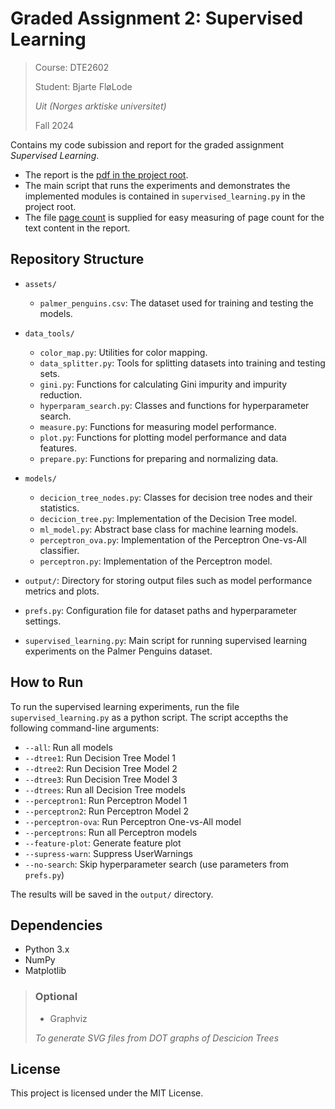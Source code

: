 # Graded Assignment 2: Supervised Learning

> Course:  DTE2602
>
> Student: Bjarte FløLode
>
> _Uit (Norges arktiske universitet)_
>
> Fall 2024

Contains my code subission and report for the graded assignment _Supervised Learning_. 

- The report is the [pdf in the project root](dte2602-fa24-graded2-bfl.pdf). 
- The main script that runs the experiments and demonstrates the implemented modules
is contained in `supervised_learning.py` in the project root.
- The file [page count](page%20count.odt) is supplied for easy measuring of page count for the
text content in the report. 

## Repository Structure

- `assets/`
  - `palmer_penguins.csv`: The dataset used for training and testing the models.

- `data_tools/`
  - `color_map.py`: Utilities for color mapping.
  - `data_splitter.py`: Tools for splitting datasets into training and testing sets.
  - `gini.py`: Functions for calculating Gini impurity and impurity reduction.
  - `hyperparam_search.py`: Classes and functions for hyperparameter search.
  - `measure.py`: Functions for measuring model performance.
  - `plot.py`: Functions for plotting model performance and data features.
  - `prepare.py`: Functions for preparing and normalizing data.

- `models/`
  - `decicion_tree_nodes.py`: Classes for decision tree nodes and their statistics.
  - `decicion_tree.py`: Implementation of the Decision Tree model.
  - `ml_model.py`: Abstract base class for machine learning models.
  - `perceptron_ova.py`: Implementation of the Perceptron One-vs-All classifier.
  - `perceptron.py`: Implementation of the Perceptron model.

- `output/`: Directory for storing output files such as model performance metrics and plots.

- `prefs.py`: Configuration file for dataset paths and hyperparameter settings.

- `supervised_learning.py`: Main script for running supervised learning experiments on the Palmer Penguins dataset.

## How to Run

To run the supervised learning experiments, run the file `supervised_learning.py` as a python
script. The script accepths the following command-line arguments:

- `--all`: Run all models
- `--dtree1`: Run Decision Tree Model 1
- `--dtree2`: Run Decision Tree Model 2
- `--dtree3`: Run Decision Tree Model 3
- `--dtrees`: Run all Decision Tree models
- `--perceptron1`: Run Perceptron Model 1
- `--perceptron2`: Run Perceptron Model 2
- `--perceptron-ova`: Run Perceptron One-vs-All model
- `--perceptrons`: Run all Perceptron models
- `--feature-plot`: Generate feature plot
- `--supress-warn`: Suppress UserWarnings
- `--no-search`: Skip hyperparameter search (use parameters from `prefs.py`)

The results will be saved in the `output/` directory.

## Dependencies

- Python 3.x
- NumPy
- Matplotlib


> ### Optional
> - Graphviz 
> 
> _To generate SVG files from DOT graphs of Descicion Trees_

## License

This project is licensed under the MIT License.